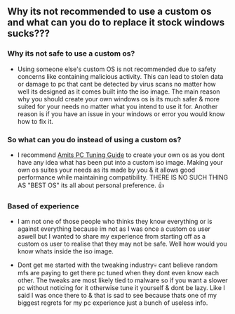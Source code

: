## Why its not recommended to use a custom os and what can you do to replace it stock windows sucks???

### Why its not safe to use a custom os?
- Using someone else's custom OS is not recommended due to safety concerns like containing malicious activity. This can lead to stolen data or damage to pc that cant be detected by virus scans no matter how well its designed as it comes built into the iso image. The main reason why you should create your own windows os is its much safer & more suited for your needs no matter what you intend to use it for. Another reason is if you have an issue in your windows or error you would know how to fix it. 

### So what can you do instead of using a custom os?
- I recommend [Amits PC Tuning Guide](https://github.com/amitxv/PC-Tuning) to create your own os as you dont have any idea what has been put into a custom iso image. Making your own os suites your needs as its made by you & it allows good performance while maintaining compatibility. THERE IS NO SUCH THING AS "BEST OS" its all about personal preference. 👍

### Based of experience
- I am not one of those people who thinks they know everything or is against everything because im not as I was once a custom os user aswell but I wanted to share my experience from starting off as a custom os user to realise that they may not be safe. Well how would you know whats inside the iso image.

- Dont get me started with the tweaking industry💀 cant believe random mfs are paying to get there pc tuned when they dont even know each other. The tweaks are most likely tied to malware so if you want a slower pc without noticing for it otherwise tune it yourself & dont be lazy. Like I said I was once there to & that is sad to see because thats one of my biggest regrets for my pc experience just a bunch of useless info.
